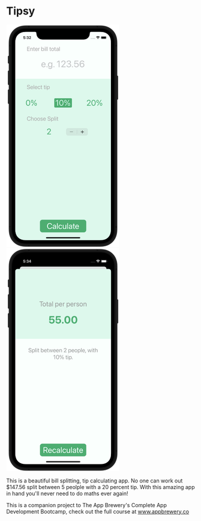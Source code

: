 # Tipsy

<img src="screenshot1.png" width=300>   <img src="screenshot2.png" width=300>

This is a beautiful bill splitting, tip calculating app. No one can work out $147.56 split between 5 peolple with a 20 percent tip. With this amazing app in hand you'll never need to do maths ever again!

This is a companion project to The App Brewery's Complete App Development Bootcamp, check out the full course at www.appbrewery.co
